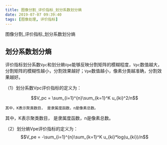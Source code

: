 ```yaml
---
title: 图像分割_评价指标_划分系数划分熵
date: 2019-07-07 09:39:40
tags: [图像处理, 评价指标]
---
```


图像分割_评价指标_划分系数划分熵

<!--more-->
## 划分系数划分熵
评价指标划分系数`Vpc`和划分熵`Vpe`能够反映分割矩阵的模糊程度，`Vpc`数值越大，分割矩阵的模糊性越小，分割效果越好；`Vpe`数值越小，像素分类越准确，分割效果越好。

（1）划分系数Vpc评价指标的定义为：

$$V_pc = \sum_{i=1}^{n}\sum_{k=1}^K u_{ki}^2/n$$

    其中，K表示聚类数目， 是隶属度函数，n是像素总数。
其中，K表示聚类数目， 是隶属度函数，n是像素总数。

（2）划分熵Vpe评价指标的定义为： 
$$V_pe = -\sum_{i=1}^{n}\sum_{k=1}^K u_{ki}*log(u_{ki})/n$$
	
